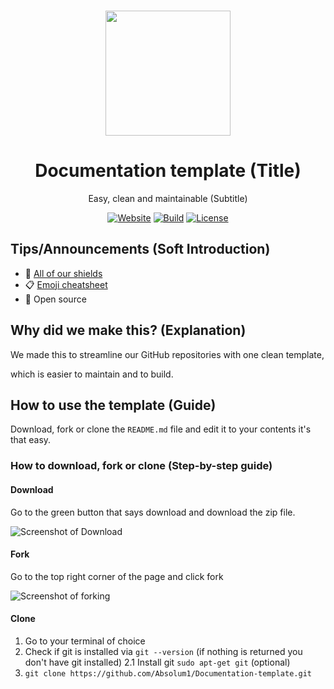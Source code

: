 <p align="center"><a href="https://github.com/absolum1"
target="_blank"><br><img width="200" src="https://absolum.nl/assets/images/absolum-min-1014x789.png"></a></p>


<h1 align="center">Documentation template (Title)</h1>

<p align="center">Easy, clean and maintainable (Subtitle)</p>

<p align="center"> 
<a href="https://absolum.nl"><img src="https://img.shields.io/badge/website-absolum.nl-lightgrey.svg" alt="Website"></a>
<a href="https://github.com/absolum1"><img src="https://img.shields.io/badge/build-success-lightgrey.svg" alt="Build"></a>
<a href="https://absolum.nl/mitlicense"><img src="https://img.shields.io/badge/license-MIT-lightgrey.svg" alt="License"></a>
</p>

## Tips/Announcements (Soft Introduction)
- :page_facing_up: <a href="https://absolum.nl/shields" target="_blank"> All of our shields</a>
- :clipboard: <a href="https://www.webfx.com/tools/emoji-cheat-sheet/" target="_blank"> Emoji cheatsheet</a>
- 🎉 Open source

## Why did we make this? (Explanation)
We made this to streamline our GitHub repositories with one clean template, 

which is easier to maintain and to build.

## How to use the template (Guide)
Download, fork or clone the  ```README.md``` file and edit it to your contents
it's that easy.

### How to download, fork or clone (Step-by-step guide)
#### Download
Go to the green button that says download and download the zip file.

![Screenshot of Download](https://i.imgur.com/t9RwKFR.png)

#### Fork
Go to the top right corner of the page and click fork

![Screenshot of forking](https://i.imgur.com/XddsK5g.png)

#### Clone
1. Go to your terminal of choice
2. Check if git is installed via ```git --version``` (if nothing is returned you don't have git installed)
2.1 Install git ```sudo apt-get git``` (optional) 
3. ```git clone https://github.com/Absolum1/Documentation-template.git```

